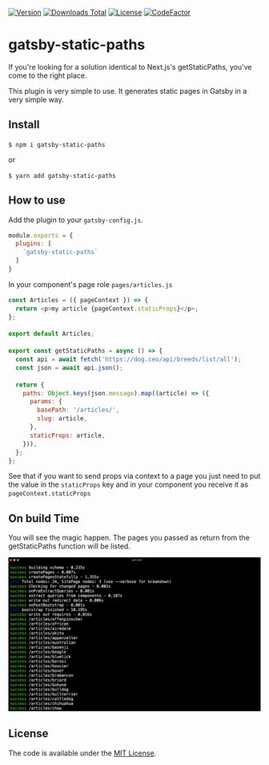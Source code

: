 [![Version](https://img.shields.io/npm/v/gatsby-static-paths.svg)](https://www.npmjs.com/package/gatsby-static-paths)
[![Downloads Total](https://img.shields.io/npm/dt/gatsby-static-paths.svg)](https://www.npmjs.com/package/gatsby-static-paths)
[![License](https://img.shields.io/badge/License-MIT-yellow.svg)](https://github.com/escabora/gatsby-static-paths/blob/main/LICENSE.md)
[![CodeFactor](https://www.codefactor.io/repository/github/escabora/gatsby-static-paths/badge)](https://www.codefactor.io/repository/github/escabora/gatsby-static-paths)

# gatsby-static-paths

If you're looking for a solution identical to Next.js's getStaticPaths, you've come to the right place.

This plugin is very simple to use. It generates static pages in Gatsby in a very simple way.

## Install

`$ npm i gatsby-static-paths`

or

`$ yarn add gatsby-static-paths`

## How to use

Add the plugin to your `gatsby-config.js`.

```javascript
module.exports = {
  plugins: [
    `gatsby-static-paths`
  ]
}
```

In your component's page role `pages/articles.js`

```javascript
const Articles = ({ pageContext }) => {
  return <p>my article {pageContext.staticProps}</p>;
};

export default Articles;

export const getStaticPaths = async () => {
  const api = await fetch('https://dog.ceo/api/breeds/list/all');
  const json = await api.json();

  return {
    paths: Object.keys(json.message).map((article) => ({
      params: {
        basePath: '/articles/',
        slug: article,
      },
      staticProps: article,
    })),
  };
};
```

See that if you want to send props via context to a page you just need to put the value in the `staticProps` key and in your component you receive it as `pageContext.staticProps`


## On build Time
You will see the magic happen. The pages you passed as return from the getStaticPaths function will be listed.

![Shell Example](/shell-example.png)

License
-------

The code is available under the [MIT License](LICENSE.md).
